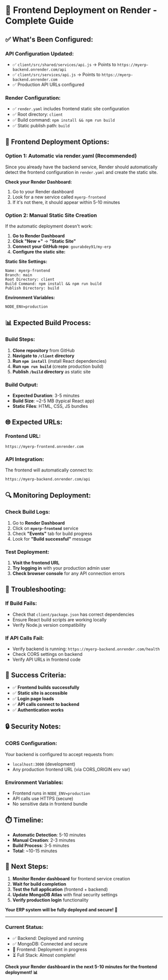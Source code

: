 # 🚀 Frontend Deployment on Render - Complete Guide

## ✅ **What's Been Configured:**

### **API Configuration Updated:**
- ✅ `client/src/shared/services/api.js` → Points to `https://myerp-backend.onrender.com/api`
- ✅ `client/src/services/api.js` → Points to `https://myerp-backend.onrender.com`
- ✅ Production API URLs configured

### **Render Configuration:**
- ✅ `render.yaml` includes frontend static site configuration
- ✅ Root directory: `client`
- ✅ Build command: `npm install && npm run build`
- ✅ Static publish path: `build`

## 🔧 **Frontend Deployment Options:**

### **Option 1: Automatic via render.yaml (Recommended)**
Since you already have the backend service, Render should automatically detect the frontend configuration in `render.yaml` and create the static site.

**Check your Render Dashboard:**
1. Go to your Render dashboard
2. Look for a new service called `myerp-frontend`
3. If it's not there, it should appear within 5-10 minutes

### **Option 2: Manual Static Site Creation**
If the automatic deployment doesn't work:

1. **Go to Render Dashboard**
2. **Click "New +"** → **"Static Site"**
3. **Connect your GitHub repo**: `gourabdey91/my-erp`
4. **Configure the static site:**

**Static Site Settings:**
```
Name: myerp-frontend
Branch: main
Root Directory: client
Build Command: npm install && npm run build
Publish Directory: build
```

**Environment Variables:**
```
NODE_ENV=production
```

## 📊 **Expected Build Process:**

### **Build Steps:**
1. **Clone repository** from GitHub
2. **Navigate to `/client` directory**
3. **Run `npm install`** (install React dependencies)
4. **Run `npm run build`** (create production build)
5. **Publish `/build` directory** as static site

### **Build Output:**
- **Expected Duration**: 3-5 minutes
- **Build Size**: ~2-5 MB (typical React app)
- **Static Files**: HTML, CSS, JS bundles

## 🌐 **Expected URLs:**

### **Frontend URL:**
```
https://myerp-frontend.onrender.com
```

### **API Integration:**
The frontend will automatically connect to:
```
https://myerp-backend.onrender.com/api
```

## 🔍 **Monitoring Deployment:**

### **Check Build Logs:**
1. Go to **Render Dashboard**
2. Click on **`myerp-frontend`** service
3. Check **"Events"** tab for build progress
4. Look for **"Build successful"** message

### **Test Deployment:**
1. **Visit the frontend URL**
2. **Try logging in** with your production admin user
3. **Check browser console** for any API connection errors

## 🚨 **Troubleshooting:**

### **If Build Fails:**
- Check that `client/package.json` has correct dependencies
- Ensure React build scripts are working locally
- Verify Node.js version compatibility

### **If API Calls Fail:**
- Verify backend is running: `https://myerp-backend.onrender.com/health`
- Check CORS settings on backend
- Verify API URLs in frontend code

## 🎯 **Success Criteria:**

- ✅ **Frontend builds successfully**
- ✅ **Static site is accessible**
- ✅ **Login page loads**
- ✅ **API calls connect to backend**
- ✅ **Authentication works**

## 🔒 **Security Notes:**

### **CORS Configuration:**
Your backend is configured to accept requests from:
- `localhost:3000` (development)
- Any production frontend URL (via CORS_ORIGIN env var)

### **Environment Variables:**
- Frontend runs in `NODE_ENV=production`
- API calls use HTTPS (secure)
- No sensitive data in frontend bundle

## ⏱️ **Timeline:**
- **Automatic Detection**: 5-10 minutes
- **Manual Creation**: 2-3 minutes
- **Build Process**: 3-5 minutes
- **Total**: ~10-15 minutes

## 🎉 **Next Steps:**

1. **Monitor Render dashboard** for frontend service creation
2. **Wait for build completion**
3. **Test the full application** (frontend + backend)
4. **Update MongoDB Atlas** with final security settings
5. **Verify production login** functionality

**Your ERP system will be fully deployed and secure! 🚀**

---

### **Current Status:**
- ✅ Backend: Deployed and running
- ✅ MongoDB: Connected and secure
- 🔄 Frontend: Deployment in progress
- ⏳ Full Stack: Almost complete!

**Check your Render dashboard in the next 5-10 minutes for the frontend deployment! 📊**
